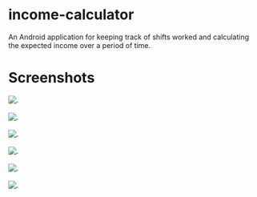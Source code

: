 # income-calculator

An Android application for keeping track of shifts worked and calculating the expected income over a period of time.

# Screenshots

![.](https://user-images.githubusercontent.com/50153954/148651776-fcfccaf1-a7c4-4a70-975e-8cd2d3cc6221.png)<br><br>
![.](https://user-images.githubusercontent.com/50153954/148651777-fcc3e266-7e09-4b85-b352-def300de75b1.png)<br><br>
![.](https://user-images.githubusercontent.com/50153954/148651778-af9ce060-2304-4ae7-bbb7-1eeec57e5efa.png)<br><br>
![.](https://user-images.githubusercontent.com/50153954/148651780-7336abb4-0974-40cd-a825-bec3a7bdf7a8.png)<br><br>
![.](https://user-images.githubusercontent.com/50153954/148651781-9751e335-7827-4e56-b481-54bf062b03ad.png)<br><br>
![.](https://user-images.githubusercontent.com/50153954/148651782-d4622351-755c-4ccb-9607-67bed1e16514.png)

